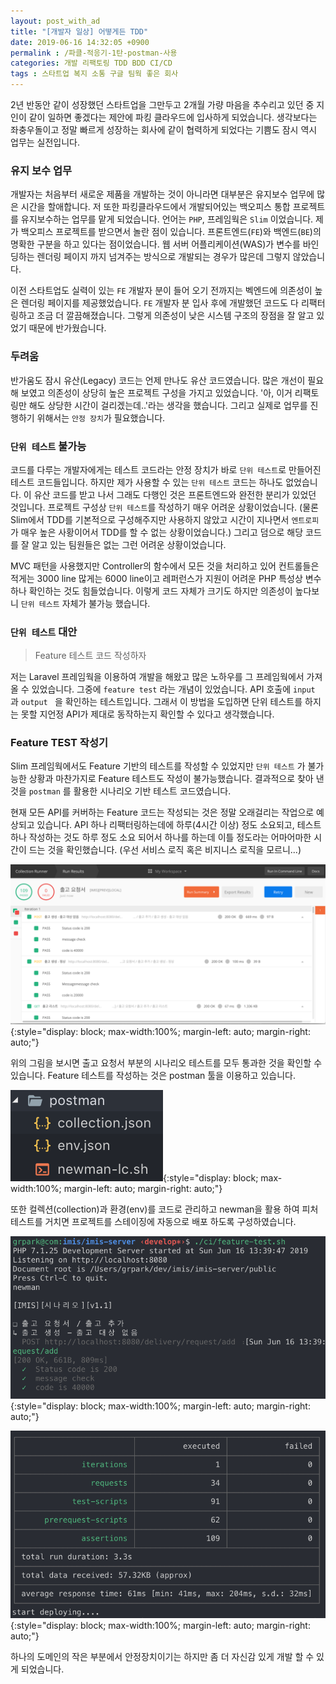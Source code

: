 ```yaml
---
layout: post_with_ad
title: "[개발자 일상] 어떻게든 TDD"
date: 2019-06-16 14:32:05 +0900
permalink : /파클-적응기-1탄-postman-사용
categories: 개발 리팩토링 TDD BDD CI/CD
tags : 스타트업 복지 소통 구글 팀웍 좋은 회사
---
```

  2년 반동안 같이 성장했던 스타트업을 그만두고 2개월 가량 마음을 추수리고 있던 중 지인이 같이 일하면 좋겠다는 제안에 파킹 클라우드에 입사하게 되었습니다. 생각보다는 좌충우돌이고 정말 빠르게 성장하는 회사에 같이 협력하게 되었다는 기쁨도 잠시 역시 업무는 실전입니다. 

### 유지 보수 업무

  개발자는 처음부터 새로운 제품을 개발하는 것이 아니라면 대부분은 유지보수 업무에 많은 시간을 할애합니다. 저 또한 파킹클라우드에서 개발되어있는 백오피스 통합 프로젝트를 유지보수하는 업무를 맡게 되었습니다. 언어는 `PHP`, 프레임웍은 `Slim` 이었습니다.  제가 백오피스 프로젝트를 받으면서 놀란 점이 있습니다. 프론트엔드(`FE`)와 백엔드(`BE`)의 명확한 구분을 하고 있다는 점이었습니다. 웹 서버 어플리케이션(WAS)가 변수를 바인딩하는 렌더링 페이지 까지 넘겨주는 방식으로 개발되는 경우가 많은데 그렇지 않았습니다.

   이전 스타트업도 실력이 있는 `FE` 개발자 분이 들어 오기 전까지는 벡엔드에 의존성이 높은 렌더링 페이지를 제공했었습니다. `FE` 개발자 분 입사 후에 개발했던 코드도 다 리팩터링하고 조금 더 깔끔해졌습니다. 그렇게 의존성이 낮은 시스템 구조의 장점을 잘 알고 있었기 때문에 반가웠습니다.

### 두려움

  반가움도 잠시 유산(Legacy) 코드는 언제 만나도 유산 코드였습니다. 많은 개선이 필요해 보였고 의존성이 상당히 높은 프로젝트 구성을 가지고 있었습니다. '아, 이거 리팩토링만 해도 상당한 시간이 걸리겠는데..'라는 생각을 했습니다. 그리고 실제로 업무를 진행하기 위해서는 `안정 장치`가 필요했습니다.

### `단위 테스트` 불가능

  코드를 다루는 개발자에게는 테스트 코드라는 안정 장치가 바로 `단위 테스트`로 만들어진 테스트 코드들입니다. 하지만 제가 사용할 수 있는 `단위 테스트` 코드는 하나도 없었습니다. 이 유산 코드를 받고 나서 그래도 다행인 것은 프론트엔드와 완전한 분리가 있었던 것입니다. 프로젝트 구성상 `단위 테스트`를 작성하기 매우 어려운 상황이었습니다. (물론 Slim에서 TDD를 기본적으로 구성해주지만 사용하지 않았고 시간이 지나면서 `엔트로피`가 매우 높은 사황이어서 TDD를 할 수 없는 상황이었습니다.) 그리고 덤으로 해당 코드를 잘 알고 있는 팀원들은 없는 그런 어려운 상황이었습니다.

  MVC 패턴을 사용했지만 Controller의 함수에서 모든 것을 처리하고 있어 컨트롤들은 적게는 3000 line 많게는 6000 line이고 레퍼런스가 지원이 어려운 PHP 특성상 변수 하나 확인하는 것도 힘들었습니다. 이렇게 코드 자체가 크기도 하지만 의존성이 높다보니 `단위 테스트` 자체가 불가능 했습니다.

### `단위 테스트` 대안

> Feature 테스트 코드 작성하자

  저는 Laravel 프레임웍을 이용하여 개발을 해왔고 많은 노하우를 그 프레임웍에서 가져올 수 있었습니다. 그중에 `feature test` 라는 개념이 있었습니다. API 호출에 `input` 과 `output ` 을 확인하는 테스트입니다. 그래서 이 방법을 도입하면 단위 테스트를 하지는 못할 지언정 API가 제대로 동작하는지 확인할 수 있다고 생각했습니다.

### Feature TEST 작성기

Slim 프레임웍에서도 Feature 기반의 테스트를 작성할 수 있었지만 `단위 테스트` 가 불가능한 상황과 마찬가지로 Feature 테스트도 작성이 불가능했습니다. 결과적으로 찾아 낸것을 `postman` 를 활용한 시나리오 기반 테스트 코드였습니다.

현재 모든 API를 커버하는 Feature 코드는 작성되는 것은 정말 오래걸리는 작업으로 예상되고 있습니다. API 하나 리팩터링하는데에 하루(4시간 이상) 정도 소요되고, 테스트 하나 작성하는 것도 하루 정도 소요 되어서 하나를 하는데 이틀 정도라는 어마어마한 시간이 드는 것을 확인했습니다. (우선 서비스 로직 혹은 비지니스 로직을 모르니...)

![image-20190616133132492](/images/2019-06-14/image-20190616133132492.png){:style="display: block;
    max-width:100%;
    margin-left: auto;
    margin-right: auto;"}

위의 그림을 보시면 출고 요청서 부분의 시나리오 테스트를 모두 통과한 것을 확인할 수 있습니다. Feature 테스트를 작성하는 것은 postman 툴을 이용하고 있습니다.

![image-20190616133643436](/images/2019-06-14/image-20190616133643436.png){:style="display: block;
    max-width:100%;
    margin-left: auto;
    margin-right: auto;"}

또한 컬렉션(collection)과 환경(env)를 코드로 관리하고 newman을 활용 하여 피처테스트를 거치면 프로젝트를 스테이징에 자동으로 배포 하도록 구성하였습니다. 

![image-20190616134011068](/images/2019-06-14/image-20190616134011068.png){:style="display: block;
    max-width:100%;
    margin-left: auto;
    margin-right: auto;"}

![image-20190616134233978](/images/2019-06-14/image-20190616134233978.png){:style="display: block;
    max-width:100%;
    margin-left: auto;
    margin-right: auto;"}

하나의 도메인의 작은 부분에서 안정장치이기는 하지만 좀 더 자신감 있게 개발 할 수 있게 되었습니다.